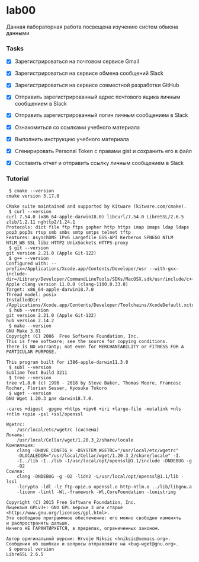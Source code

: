 # lab00
Данная лабораторная работа посвещена изучению систем обмена данными
### Tasks
- [x] Зарегистрироваться на почтовом сервисе Gmail

- [x] Зарегистрироваться на сервисе обмена сообщений Slack
- [x] Зарегистрироваться на сервисе совместной разработки GitHub
- [x] Отправить зарегистрированный адрес почтового ящика личным сообщением в Slack
- [x] Отправить зарегистрированный логин личным сообщением в Slack
- [x] Ознакомиться со ссылками учебного материала
- [x] Выполнить инструкцию учебного материала
- [x] Сгенирировать Personal Token с правами gist и сохранить его в файл
- [x] Составить отчет и отправить ссылку личным сообщением в Slack
### Tutorial
```
 $ cmake --version
cmake version 3.17.0

CMake suite maintained and supported by Kitware (kitware.com/cmake).
 $ curl --version
curl 7.54.0 (x86_64-apple-darwin18.0) libcurl/7.54.0 LibreSSL/2.6.5 zlib/1.2.11 nghttp2/1.24.1
Protocols: dict file ftp ftps gopher http https imap imaps ldap ldaps pop3 pop3s rtsp smb smbs smtp smtps telnet tftp 
Features: AsynchDNS IPv6 Largefile GSS-API Kerberos SPNEGO NTLM NTLM_WB SSL libz HTTP2 UnixSockets HTTPS-proxy 
 $ git --version
git version 2.21.0 (Apple Git-122)
 $ g++ --version
Configured with: --prefix=/Applications/Xcode.app/Contents/Developer/usr --with-gxx-include-dir=/Library/Developer/CommandLineTools/SDKs/MacOSX.sdk/usr/include/c++/4.2.1
Apple clang version 11.0.0 (clang-1100.0.33.8)
Target: x86_64-apple-darwin18.7.0
Thread model: posix
InstalledDir: /Applications/Xcode.app/Contents/Developer/Toolchains/XcodeDefault.xctoolchain/usr/bin
 $ hub --version
git version 2.21.0 (Apple Git-122)
hub version 2.14.2
 $ make --version
GNU Make 3.81
Copyright (C) 2006  Free Software Foundation, Inc.
This is free software; see the source for copying conditions.
There is NO warranty; not even for MERCHANTABILITY or FITNESS FOR A
PARTICULAR PURPOSE.

This program built for i386-apple-darwin11.3.0
 $ subl --version
Sublime Text Build 3211
 $ tree --version
tree v1.8.0 (c) 1996 - 2018 by Steve Baker, Thomas Moore, Francesc Rocher, Florian Sesser, Kyosuke Tokoro 
 $ wget --version
GNU Wget 1.20.3 для darwin18.7.0.

-cares +digest -gpgme +https +ipv6 +iri +large-file -metalink +nls 
+ntlm +opie -psl +ssl/openssl 

Wgetrc: 
    /usr/local/etc/wgetrc (система)
Локаль: 
    /usr/local/Cellar/wget/1.20.3_2/share/locale 
Компиляция: 
    clang -DHAVE_CONFIG_H -DSYSTEM_WGETRC="/usr/local/etc/wgetrc" 
    -DLOCALEDIR="/usr/local/Cellar/wget/1.20.3_2/share/locale" -I. 
    -I../lib -I../lib -I/usr/local/opt/openssl@1.1/include -DNDEBUG -g 
    -O2 
Ссылка: 
    clang -DNDEBUG -g -O2 -lidn2 -L/usr/local/opt/openssl@1.1/lib -lssl 
    -lcrypto -ldl -lz ftp-opie.o openssl.o http-ntlm.o ../lib/libgnu.a 
    -liconv -lintl -Wl,-framework -Wl,CoreFoundation -lunistring 

Copyright (C) 2015 Free Software Foundation, Inc.
Лицензия GPLv3+: GNU GPL версии 3 или старше
<http://www.gnu.org/licenses/gpl.html>.
Это свободное программное обеспечение: его можно свободно изменять
и распространять дальше.
Ничего НЕ ГАРАНТИРУЕТСЯ, в пределах, ограниченных законом.

Автор оригинальной версии: Hrvoje Niksic <hniksic@xemacs.org>.
Сообщения об ошибках и вопросы отправляйте на <bug-wget@gnu.org>.
 $ openssl version
LibreSSL 2.6.5

```
